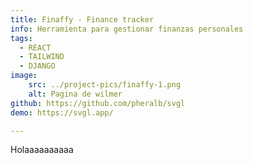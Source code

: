 ```yaml
---
title: Finaffy - Finance tracker
info: Herramienta para gestionar finanzas personales 
tags:
  - REACT
  - TAILWIND
  - DJANGO
image:  
    src: ../project-pics/finaffy-1.png
    alt: Pagina de wilmer
github: https://github.com/pheralb/svgl
demo: https://svgl.app/

---
```






Holaaaaaaaaaa